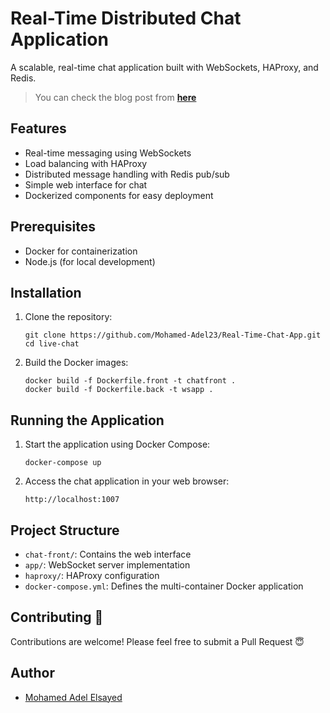 # Real-Time Distributed Chat Application

A scalable, real-time chat application built with WebSockets, HAProxy, and Redis.

> You can check the blog post from [**here**](https://bnadel.hashnode.dev/building-a-scalable-real-time-chat-application-a-journey-through-websockets)

## Features

- Real-time messaging using WebSockets
- Load balancing with HAProxy
- Distributed message handling with Redis pub/sub
- Simple web interface for chat
- Dockerized components for easy deployment

## Prerequisites

- Docker for containerization
- Node.js (for local development)

## Installation

1. Clone the repository:
   ```
   git clone https://github.com/Mohamed-Adel23/Real-Time-Chat-App.git
   cd live-chat
   ```

2. Build the Docker images:
   ```
   docker build -f Dockerfile.front -t chatfront .
   docker build -f Dockerfile.back -t wsapp .
   ```

## Running the Application

1. Start the application using Docker Compose:
   ```
   docker-compose up
   ```

2. Access the chat application in your web browser:
   ```
   http://localhost:1007
   ```

## Project Structure

- `chat-front/`: Contains the web interface
- `app/`: WebSocket server implementation
- `haproxy/`: HAProxy configuration
- `docker-compose.yml`: Defines the multi-container Docker application

## Contributing 🚀

Contributions are welcome! Please feel free to submit a Pull Request 😇

## Author
- [Mohamed Adel Elsayed](https://www.linkedin.com/in/mohamed2-adel/)
